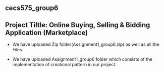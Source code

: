 ## cecs575_group6

## Project Tiltle: Online Buying, Selling & Bidding Application (Marketplace)

- We have uploaded Zip folder(Assignment1_group6.zip) as well as all the Files.

- We have uploaded Assignment1_group6 folder which consists of the implementation of creational pattern in our project.
